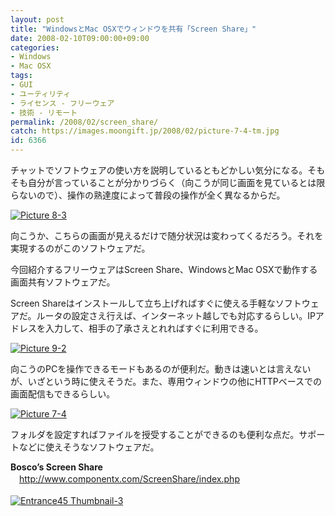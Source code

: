 ```yaml
---
layout: post
title: "WindowsとMac OSXでウィンドウを共有「Screen Share」"
date: 2008-02-10T09:00:00+09:00
categories:
- Windows
- Mac OSX
tags: 
- GUI
- ユーティリティ
- ライセンス - フリーウェア
- 技術 - リモート
permalink: /2008/02/screen_share/
catch: https://images.moongift.jp/2008/02/picture-7-4-tm.jpg
id: 6366
---
```

チャットでソフトウェアの使い方を説明しているともどかしい気分になる。そもそも自分が言っていることが分かりづらく（向こうが同じ画面を見ているとは限らないので）、操作の熟達度によって普段の操作が全く異なるからだ。   
  
[![Picture 8-3](https://images.moongift.jp/2008/02/picture-8-3-tm.jpg)](https://images.moongift.jp/2008/02/picture-8-3.png)  
  
向こうか、こちらの画面が見えるだけで随分状況は変わってくるだろう。それを実現するのがこのソフトウェアだ。   
  
今回紹介するフリーウェアはScreen Share、WindowsとMac OSXで動作する画面共有ソフトウェアだ。   
  
<!--more-->  
Screen Shareはインストールして立ち上げればすぐに使える手軽なソフトウェアだ。ルータの設定さえ行えば、インターネット越しでも対応するらしい。IPアドレスを入力して、相手の了承さえとれればすぐに利用できる。   
  
[![Picture 9-2](https://images.moongift.jp/2008/02/picture-9-2-tm.jpg)](https://images.moongift.jp/2008/02/picture-9-2.png)  
  
向こうのPCを操作できるモードもあるのが便利だ。動きは速いとは言えないが、いざという時に使えそうだ。また、専用ウィンドウの他にHTTPベースでの画面配信もできるらしい。   
  
[![Picture 7-4](https://images.moongift.jp/2008/02/picture-7-4-tm.jpg)](https://images.moongift.jp/2008/02/picture-7-4.png)  
  
フォルダを設定すればファイルを授受することができるのも便利な点だ。サポートなどに使えそうなソフトウェアだ。   
  
**Bosco’s Screen Share**   
　[http://www.componentx.com/ScreenShare/index.php   
](http://www.componentx.com/ScreenShare/index.php)  
[![Entrance45 Thumbnail-3](https://images.moongift.jp/2008/02/entrance45-thumbnail-3-tm.jpg)](https://images.moongift.jp/2008/02/entrance45-thumbnail-3.png)

